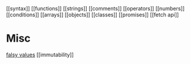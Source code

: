 [[syntax]]
[[functions]]
[[strings]]
[[comments]]
[[operators]]
[[numbers]]
[[conditions]]
[[arrays]]
[[objects]]
[[classes]]
[[promises]]
[[fetch api]]

# Misc
[falsy values](falsy-values)
[[immutability]]



